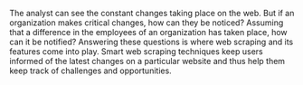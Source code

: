 The analyst can see the constant changes taking place on the web. But if an organization makes critical changes, how can they be noticed? Assuming that a difference in the employees of an organization has taken place, how can it be notified? Answering these questions is where web scraping and its features come into play. Smart web scraping techniques keep users informed of the latest changes on a particular website and thus help them keep track of challenges and opportunities.
